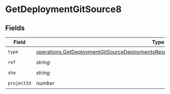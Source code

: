 # GetDeploymentGitSource8


## Fields

| Field                                                                                                                                                                                              | Type                                                                                                                                                                                               | Required                                                                                                                                                                                           | Description                                                                                                                                                                                        |
| -------------------------------------------------------------------------------------------------------------------------------------------------------------------------------------------------- | -------------------------------------------------------------------------------------------------------------------------------------------------------------------------------------------------- | -------------------------------------------------------------------------------------------------------------------------------------------------------------------------------------------------- | -------------------------------------------------------------------------------------------------------------------------------------------------------------------------------------------------- |
| `type`                                                                                                                                                                                             | [operations.GetDeploymentGitSourceDeploymentsResponse200ApplicationJSONResponseBody1Type](../../models/operations/getdeploymentgitsourcedeploymentsresponse200applicationjsonresponsebody1type.md) | :heavy_check_mark:                                                                                                                                                                                 | N/A                                                                                                                                                                                                |
| `ref`                                                                                                                                                                                              | *string*                                                                                                                                                                                           | :heavy_check_mark:                                                                                                                                                                                 | N/A                                                                                                                                                                                                |
| `sha`                                                                                                                                                                                              | *string*                                                                                                                                                                                           | :heavy_check_mark:                                                                                                                                                                                 | N/A                                                                                                                                                                                                |
| `projectId`                                                                                                                                                                                        | *number*                                                                                                                                                                                           | :heavy_check_mark:                                                                                                                                                                                 | N/A                                                                                                                                                                                                |